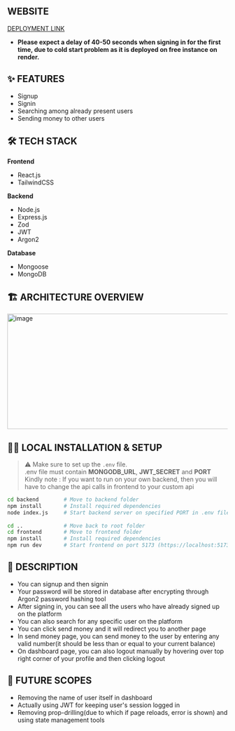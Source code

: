 ## WEBSITE
[DEPLOYMENT LINK](https://dummy-paytm.vercel.app)  
* **Please expect a delay of 40-50 seconds when signing in for the first time, due to cold start problem as it is deployed on free instance on render.**


## ✨ FEATURES
* Signup
* Signin
* Searching among already present users
* Sending money to other users


## 🛠 TECH STACK
**Frontend**
- React.js
- TailwindCSS

**Backend**
- Node.js
- Express.js
- Zod
- JWT
- Argon2

**Database**
- Mongoose
- MongoDB


## 🏗️ ARCHITECTURE OVERVIEW
<img width="831" height="263" alt="image" src="https://github.com/user-attachments/assets/3b565a2b-5b69-4065-9146-02b8cd884e0b" />



## 🧑‍💻 LOCAL INSTALLATION & SETUP
> ⚠️ Make sure to set up the `.env` file.  
> .env file must contain **MONGODB_URL**, **JWT_SECRET** and **PORT**  
> Kindly note : If you want to run on your own backend, then you will have to change the api calls in frontend to your custom api
```bash
cd backend        # Move to backend folder
npm install       # Install required dependencies
node index.js     # Start backend server on specified PORT in .env file (https://localhost:PORT)
 
cd ..             # Move back to root folder
cd frontend       # Move to frontend folder
npm install       # Install required dependencies
npm run dev       # Start frontend on port 5173 (https://localhost:5173)
```


## 📝 DESCRIPTION
- You can signup and then signin
- Your password will be stored in database after encrypting through Argon2 password hashing tool
- After signing in, you can see all the users who have already signed up on the platform
- You can also search for any specific user on the platform
- You can click send money and it will redirect you to another page
- In send money page, you can send money to the user by entering any valid number(it should be less than or equal to your current balance)
- On dashboard page, you can also logout manually by hovering over top right corner of your profile and then clicking logout


## 🔮 FUTURE SCOPES
- Removing the name of user itself in dashboard
- Actually using JWT for keeping user's session logged in
- Removing prop-drilling(due to which if page reloads, error is shown) and using state management tools
